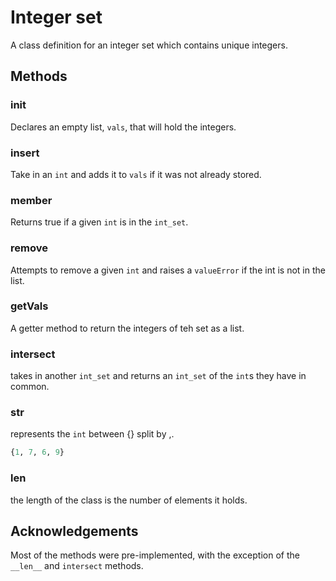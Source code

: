 # Integer set

A class definition for an integer set which contains unique integers.

## Methods

### init

Declares an empty list, `vals`, that will hold the integers.

### insert

Take in an `int` and adds it to `vals` if it was not already stored.

### member

Returns true if a given `int` is in the `int_set`.

### remove

Attempts to remove a given `int` and raises a `valueError` if the int is not in the list.

### getVals

A getter method to return the integers of teh set as a list.

### intersect

takes in another `int_set` and returns an `int_set` of the `int`s they have in common.

### str

represents the `int` between {} split by ,.

```python
{1, 7, 6, 9}
```

### len

the length of the class is the number of elements it holds.

## Acknowledgements

Most of the methods were pre-implemented, with the exception of the `__len__` and `intersect` methods.
